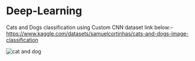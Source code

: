 # Deep-Learning 
Cats and Dogs classification using Custom CNN 
dataset link below:-
https://www.kaggle.com/datasets/samuelcortinhas/cats-and-dogs-image-classification



 ![cat and dog](https://github.com/PrashantC-9895/Testing--Deep-Learning/assets/143035523/5ab40603-805f-4416-ab98-545febf0e7c0)





 




